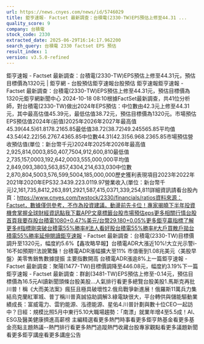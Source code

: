 ```yaml
---
url: https://news.cnyes.com/news/id/5746029
title: 鉅亨速報- Factset 最新調查：台積電(2330-TW)EPS預估上修至44.31 ...
quality_score: 9
company: 台積電
stock_code: 2330
extracted_date: 2025-06-29T16:14:17.962200
search_query: 台積電 2330 factset EPS 預估
result_index: 1
version: v3.5.0-refined
---
```


鉅亨速報 - Factset 最新調查：台積電(2330-TW)EPS預估上修至44.31元，預估目標價為1320元 | 鉅亨網 - 台股預估‌‌鉅亨速報台股預估 鉅亨速報鉅亨速報 - Factset 最新調查：台積電(2330-TW)EPS預估上修至44.31元，預估目標價為1320元鉅亨網新聞中心 2024-10-18 08:10‌根據FactSet最新調查，共41位分析師，對台積電(2330-TW)做出2024年EPS預估：中位數由42.3元上修至44.31元，其中最高估值45.39元，最低估值38.72元，預估目標價為1320元。市場預估EPS預估值2024年(前值)2025年2026年2027年最高值45.39(44.5)61.8178.2165.85最低值38.72(38.72)49.245565.85平均值43.54(42.22)56.2767.4365.85中位數44.31(42.3)56.968.2365.85市場預估營收‌預估值(單位：新台幣千元)2024年2025年2026年最高值2,925,814,0003,850,407,7504,912,600,810最低值2,735,157,0003,192,642,0003,555,000,000平均值2,849,093,3803,563,857,4304,214,633,030中位數2,870,804,5003,576,599,5004,185,000,000歷史獲利表現項目2023年2022年2021年2020年EPS32.3439.223.0119.97營業收入(單位：新台幣千元)2,161,735,8412,263,891,2921,587,415,0371,339,254,811詳細資訊請看台股內頁：https://www.cnyes.com/twstock/2330/financials/ratios資料來源：Factset，數據僅供參考，不作為投資建議。動盪前先卡位！專家揭曉下半年投資機會掌握全球財經資訊點我下載APP文章標籤台股市場預估eps更多相關行情台股首頁我要存股台積電1080+0.47%美元/台幣29.180+0.05%更多鉅亨贏指標了解更多#指標剛突破台積電55%勝率#法人看好股台積電55%勝率#大戶買散戶拋台積電55%勝率延伸閱讀鉅亨速報 - Factset 最新調查：台積電(2330-TW)目標價調升至1320元，幅度約5.6%【鑫攻略早報】台積電ADR大漲近10%!大立光示警i-16不如預期!!法說驚豔！台積電ADR漲幅擴大至11% 市值衝到1.08兆美元〈美股早盤〉美零售銷售數據提振 主要指數開高 台積電ADR漲逾8%‌上一篇鉅亨速報 - Factset 最新調查：聚陽(1477-TW)目標價調降至446.08元，幅度約3.19%下一篇鉅亨速報 - Factset 最新調查：群創(3481-TW)EPS預估上修至-0.14元，預估目標價為16.5元‌‌AI讀新聞頭條台股美股...人氣排行看更多總覽台股美股1.馬斯克再批川普！稱《大而美法案》瘋狂且極具破壞性2.俄烏戰爭新進展！俄羅斯11萬兵力集結烏克蘭紅軍城、普丁稱川普真誠協助調解3.綠電缺很大，平台轉供與儲能驅動業績成長：富威電力、雲豹能源、泓德能源、星佑4.川普計劃與數十位CEO一起訪中？日經：規模比照5月中東行5.10大職場趨勢：「南漂」就業年增4至5.5成！AI、ESG及醫美健康擠進高薪榜 ‌主編精選看更多‌熱門時事看更多‌‌‌‌‌‌‌‌‌‌‌‌‌‌‌‌‌鉅亨熱基金看更多基金亮點主題熱議‌‌‌‌--‌‌‌‌熱門排行看更多熱門追蹤熱門收藏‌‌‌‌‌‌‌‌‌台股專家觀點看更多議題新聞看更多鉅亨講座看更多講座公告‌‌‌‌‌‌‌‌